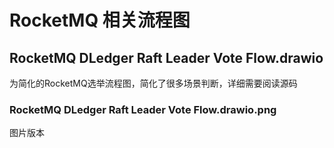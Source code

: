 # RocketMQ 相关流程图
## RocketMQ DLedger Raft Leader Vote Flow.drawio
为简化的RocketMQ选举流程图，简化了很多场景判断，详细需要阅读源码
### RocketMQ DLedger Raft Leader Vote Flow.drawio.png
图片版本